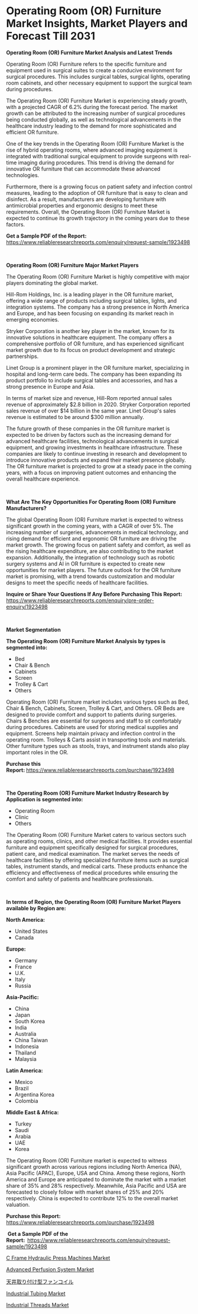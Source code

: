 <p><h1>Operating Room (OR) Furniture Market Insights, Market Players and Forecast Till 2031</h1></p><p><strong>Operating Room (OR) Furniture Market Analysis and Latest Trends</strong></p>
<p><p>Operating Room (OR) Furniture refers to the specific furniture and equipment used in surgical suites to create a conducive environment for surgical procedures. This includes surgical tables, surgical lights, operating room cabinets, and other necessary equipment to support the surgical team during procedures.</p><p>The Operating Room (OR) Furniture Market is experiencing steady growth, with a projected CAGR of 6.2% during the forecast period. The market growth can be attributed to the increasing number of surgical procedures being conducted globally, as well as technological advancements in the healthcare industry leading to the demand for more sophisticated and efficient OR furniture.</p><p>One of the key trends in the Operating Room (OR) Furniture Market is the rise of hybrid operating rooms, where advanced imaging equipment is integrated with traditional surgical equipment to provide surgeons with real-time imaging during procedures. This trend is driving the demand for innovative OR furniture that can accommodate these advanced technologies.</p><p>Furthermore, there is a growing focus on patient safety and infection control measures, leading to the adoption of OR furniture that is easy to clean and disinfect. As a result, manufacturers are developing furniture with antimicrobial properties and ergonomic designs to meet these requirements. Overall, the Operating Room (OR) Furniture Market is expected to continue its growth trajectory in the coming years due to these factors.</p></p>
<p><strong>Get a Sample PDF of the Report:&nbsp;</strong> <a href="https://www.reliableresearchreports.com/enquiry/request-sample/1923498">https://www.reliableresearchreports.com/enquiry/request-sample/1923498</a></p>
<p>&nbsp;</p>
<p><strong>Operating Room (OR) Furniture Major Market Players</strong></p>
<p><p>The Operating Room (OR) Furniture Market is highly competitive with major players dominating the global market. </p><p>Hill-Rom Holdings, Inc. is a leading player in the OR furniture market, offering a wide range of products including surgical tables, lights, and integration systems. The company has a strong presence in North America and Europe, and has been focusing on expanding its market reach in emerging economies.</p><p>Stryker Corporation is another key player in the market, known for its innovative solutions in healthcare equipment. The company offers a comprehensive portfolio of OR furniture, and has experienced significant market growth due to its focus on product development and strategic partnerships.</p><p>Linet Group is a prominent player in the OR furniture market, specializing in hospital and long-term care beds. The company has been expanding its product portfolio to include surgical tables and accessories, and has a strong presence in Europe and Asia.</p><p>In terms of market size and revenue, Hill-Rom reported annual sales revenue of approximately $2.8 billion in 2020. Stryker Corporation reported sales revenue of over $14 billion in the same year. Linet Group's sales revenue is estimated to be around $300 million annually.</p><p>The future growth of these companies in the OR furniture market is expected to be driven by factors such as the increasing demand for advanced healthcare facilities, technological advancements in surgical equipment, and growing investments in healthcare infrastructure. These companies are likely to continue investing in research and development to introduce innovative products and expand their market presence globally. The OR furniture market is projected to grow at a steady pace in the coming years, with a focus on improving patient outcomes and enhancing the overall healthcare experience.</p></p>
<p>&nbsp;</p>
<p><strong>What Are The Key Opportunities For Operating Room (OR) Furniture Manufacturers?</strong></p>
<p><p>The global Operating Room (OR) Furniture market is expected to witness significant growth in the coming years, with a CAGR of over 5%. The increasing number of surgeries, advancements in medical technology, and rising demand for efficient and ergonomic OR furniture are driving the market growth. The growing focus on patient safety and comfort, as well as the rising healthcare expenditure, are also contributing to the market expansion. Additionally, the integration of technology such as robotic surgery systems and AI in OR furniture is expected to create new opportunities for market players. The future outlook for the OR furniture market is promising, with a trend towards customization and modular designs to meet the specific needs of healthcare facilities.</p></p>
<p><strong>Inquire or Share Your Questions If Any Before Purchasing This Report:</strong> <a href="https://www.reliableresearchreports.com/enquiry/pre-order-enquiry/1923498">https://www.reliableresearchreports.com/enquiry/pre-order-enquiry/1923498</a></p>
<p>&nbsp;</p>
<p><strong>Market Segmentation</strong></p>
<p><strong>The Operating Room (OR) Furniture Market Analysis by types is segmented into:</strong></p>
<p><ul><li>Bed</li><li>Chair & Bench</li><li>Cabinets</li><li>Screen</li><li>Trolley & Cart</li><li>Others</li></ul></p>
<p><p>Operating Room (OR) Furniture market includes various types such as Bed, Chair & Bench, Cabinets, Screen, Trolley & Cart, and Others. OR Beds are designed to provide comfort and support to patients during surgeries. Chairs & Benches are essential for surgeons and staff to sit comfortably during procedures. Cabinets are used for storing medical supplies and equipment. Screens help maintain privacy and infection control in the operating room. Trolleys & Carts assist in transporting tools and materials. Other furniture types such as stools, trays, and instrument stands also play important roles in the OR.</p></p>
<p><strong>Purchase this Report:&nbsp;</strong><a href="https://www.reliableresearchreports.com/purchase/1923498">https://www.reliableresearchreports.com/purchase/1923498</a></p>
<p>&nbsp;</p>
<p><strong>The Operating Room (OR) Furniture Market Industry Research by Application is segmented into:</strong></p>
<p><ul><li>Operating Room</li><li>Clinic</li><li>Others</li></ul></p>
<p><p>The Operating Room (OR) Furniture Market caters to various sectors such as operating rooms, clinics, and other medical facilities. It provides essential furniture and equipment specifically designed for surgical procedures, patient care, and medical examination. The market serves the needs of healthcare facilities by offering specialized furniture items such as surgical tables, instrument stands, and medical carts. These products enhance the efficiency and effectiveness of medical procedures while ensuring the comfort and safety of patients and healthcare professionals.</p></p>
<p>&nbsp;</p>
<p><strong>In terms of Region, the Operating Room (OR) Furniture Market Players available by Region are:</strong></p>
<p>
    <p> <strong> North America: </strong>
        <ul>
            <li>United States</li>
            <li>Canada</li>
        </ul>
        </p> 
    <p> <strong> Europe: </strong>
        <ul>
            <li>Germany</li>
            <li>France</li>
            <li>U.K.</li>
            <li>Italy</li>
            <li>Russia</li>
        </ul>
        </p> 
    <p> <strong> Asia-Pacific: </strong>
        <ul>
            <li>China</li>
            <li>Japan</li>
            <li>South Korea</li>
            <li>India</li>
            <li>Australia</li>
            <li>China Taiwan</li>
            <li>Indonesia</li>
            <li>Thailand</li>
            <li>Malaysia</li>
        </ul>
        </p> 
    <p> <strong> Latin America: </strong>
        <ul>
            <li>Mexico</li>
            <li>Brazil</li>
            <li>Argentina Korea</li>
            <li>Colombia</li>
        </ul>
        </p> 
    <p> <strong> Middle East & Africa: </strong>
        <ul>
            <li>Turkey</li>
            <li>Saudi</li>
            <li>Arabia</li>
            <li>UAE</li>
            <li>Korea</li>
        </ul>
    </p>
    </p>
<p><p>The Operating Room (OR) Furniture market is expected to witness significant growth across various regions including North America (NA), Asia Pacific (APAC), Europe, USA and China. Among these regions, North America and Europe are anticipated to dominate the market with a market share of 35% and 28% respectively. Meanwhile, Asia Pacific and USA are forecasted to closely follow with market shares of 25% and 20% respectively. China is expected to contribute 12% to the overall market valuation.</p></p>
<p><strong>Purchase this Report: </strong><a href="https://www.reliableresearchreports.com/purchase/1923498">https://www.reliableresearchreports.com/purchase/1923498</a></p>
<p>&nbsp;<strong>Get a Sample PDF of the Report:&nbsp;&nbsp;</strong><a href="https://www.reliableresearchreports.com/enquiry/request-sample/1923498">https://www.reliableresearchreports.com/enquiry/request-sample/1923498</a></p>
<p><strong></strong></p>
<p><p><a href="https://natural-crush-b99.notion.site/C-Frame-Hydraulic-Press-Machines-Market-Size-Focuses-on-Market-Dynamics-In-Depth-Analysis-and-Futur-e4bdcab29a3d47b6a74216c4226a1fd4">C Frame Hydraulic Press Machines Market</a></p><p><a href="https://github.com/shotows/Market-Research-Report-List-1/blob/main/advanced-perfusion-system-market.md">Advanced Perfusion System Market</a></p><p><a href="https://medium.com/@yaren_68-91/%E5%A4%A9%E4%BA%95%E3%81%AB%E5%8F%96%E3%82%8A%E4%BB%98%E3%81%91%E3%82%89%E3%82%8C%E3%81%9F%E3%83%95%E3%82%A1%E3%83%B3%E3%82%B3%E3%82%A4%E3%83%AB%E5%B8%82%E5%A0%B4%E3%81%AE%E6%B4%9E%E5%AF%9F-%E5%B8%82%E5%A0%B4%E5%8B%95%E5%90%91-%E6%88%90%E9%95%B7-2024%E5%B9%B4%E3%81%8B%E3%82%892031%E5%B9%B4%E3%81%BE%E3%81%A7%E3%81%AE%E4%BA%88%E6%B8%AC-1c842eeca762">天井取り付け型ファンコイル</a></p><p><a href="https://view.publitas.com/reportprime-1/industrial-tubing-market-research-report-provides-critical-insights-that-can-help-shape-business-development-and-investment-strategies/">Industrial Tubing Market</a></p><p><a href="https://view.publitas.com/reportprime-1/industrial-threads-market-size-evaluating-its-market-trends-growth-and-projections-2024-2031/">Industrial Threads Market</a></p></p>
